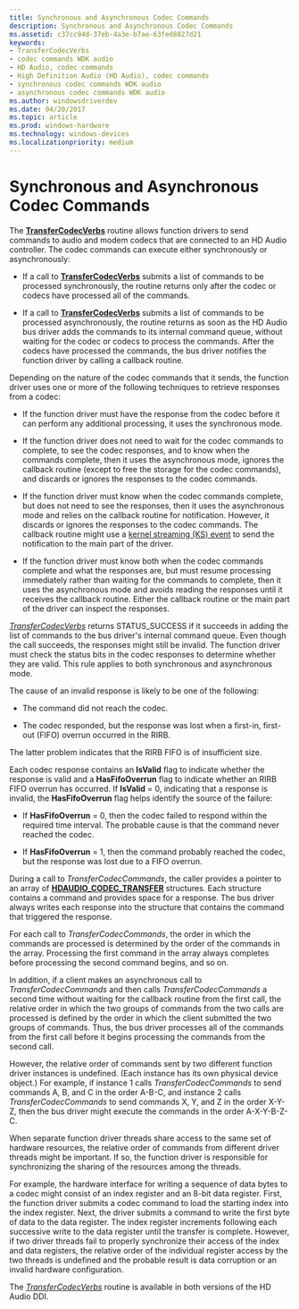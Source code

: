 ```yaml
---
title: Synchronous and Asynchronous Codec Commands
description: Synchronous and Asynchronous Codec Commands
ms.assetid: c37cc94d-37eb-4a3e-b7ae-63fed8827d21
keywords:
- TransferCodecVerbs
- codec commands WDK audio
- HD Audio, codec commands
- High Definition Audio (HD Audio), codec commands
- synchronous codec commands WDK audio
- asynchronous codec commands WDK audio
ms.author: windowsdriverdev
ms.date: 04/20/2017
ms.topic: article
ms.prod: windows-hardware
ms.technology: windows-devices
ms.localizationpriority: medium
---
```


# Synchronous and Asynchronous Codec Commands


The [**TransferCodecVerbs**](https://msdn.microsoft.com/library/windows/hardware/ff538596) routine allows function drivers to send commands to audio and modem codecs that are connected to an HD Audio controller. The codec commands can execute either synchronously or asynchronously:

-   If a call to [**TransferCodecVerbs**](https://msdn.microsoft.com/library/windows/hardware/ff538596) submits a list of commands to be processed synchronously, the routine returns only after the codec or codecs have processed all of the commands.

-   If a call to [**TransferCodecVerbs**](https://msdn.microsoft.com/library/windows/hardware/ff538596) submits a list of commands to be processed asynchronously, the routine returns as soon as the HD Audio bus driver adds the commands to its internal command queue, without waiting for the codec or codecs to process the commands. After the codecs have processed the commands, the bus driver notifies the function driver by calling a callback routine.

Depending on the nature of the codec commands that it sends, the function driver uses one or more of the following techniques to retrieve responses from a codec:

-   If the function driver must have the response from the codec before it can perform any additional processing, it uses the synchronous mode.

-   If the function driver does not need to wait for the codec commands to complete, to see the codec responses, and to know when the commands complete, then it uses the asynchronous mode, ignores the callback routine (except to free the storage for the codec commands), and discards or ignores the responses to the codec commands.

-   If the function driver must know when the codec commands complete, but does not need to see the responses, then it uses the asynchronous mode and relies on the callback routine for notification. However, it discards or ignores the responses to the codec commands. The callback routine might use a [kernel streaming (KS) event](https://msdn.microsoft.com/library/windows/hardware/ff567643) to send the notification to the main part of the driver.

-   If the function driver must know both when the codec commands complete and what the responses are, but must resume processing immediately rather than waiting for the commands to complete, then it uses the asynchronous mode and avoids reading the responses until it receives the callback routine. Either the callback routine or the main part of the driver can inspect the responses.

[*TransferCodecVerbs*](https://msdn.microsoft.com/library/windows/hardware/ff538596) returns STATUS\_SUCCESS if it succeeds in adding the list of commands to the bus driver's internal command queue. Even though the call succeeds, the responses might still be invalid. The function driver must check the status bits in the codec responses to determine whether they are valid. This rule applies to both synchronous and asynchronous mode.

The cause of an invalid response is likely to be one of the following:

-   The command did not reach the codec.

-   The codec responded, but the response was lost when a first-in, first-out (FIFO) overrun occurred in the RIRB.

The latter problem indicates that the RIRB FIFO is of insufficient size.

Each codec response contains an **IsValid** flag to indicate whether the response is valid and a **HasFifoOverrun** flag to indicate whether an RIRB FIFO overrun has occurred. If **IsValid** = 0, indicating that a response is invalid, the **HasFifoOverrun** flag helps identify the source of the failure:

-   If **HasFifoOverrun** = 0, then the codec failed to respond within the required time interval. The probable cause is that the command never reached the codec.

-   If **HasFifoOverrun** = 1, then the command probably reached the codec, but the response was lost due to a FIFO overrun.

During a call to *TransferCodecCommands*, the caller provides a pointer to an array of [**HDAUDIO\_CODEC\_TRANSFER**](https://msdn.microsoft.com/library/windows/hardware/ff536424) structures. Each structure contains a command and provides space for a response. The bus driver always writes each response into the structure that contains the command that triggered the response.

For each call to *TransferCodecCommands*, the order in which the commands are processed is determined by the order of the commands in the array. Processing the first command in the array always completes before processing the second command begins, and so on.

In addition, if a client makes an asynchronous call to *TransferCodecCommands* and then calls *TransferCodecCommands* a second time without waiting for the callback routine from the first call, the relative order in which the two groups of commands from the two calls are processed is defined by the order in which the client submitted the two groups of commands. Thus, the bus driver processes all of the commands from the first call before it begins processing the commands from the second call.

However, the relative order of commands sent by two different function driver instances is undefined. (Each instance has its own physical device object.) For example, if instance 1 calls *TransferCodecCommands* to send commands A, B, and C in the order A-B-C, and instance 2 calls *TransferCodecCommands* to send commands X, Y, and Z in the order X-Y-Z, then the bus driver might execute the commands in the order A-X-Y-B-Z-C.

When separate function driver threads share access to the same set of hardware resources, the relative order of commands from different driver threads might be important. If so, the function driver is responsible for synchronizing the sharing of the resources among the threads.

For example, the hardware interface for writing a sequence of data bytes to a codec might consist of an index register and an 8-bit data register. First, the function driver submits a codec command to load the starting index into the index register. Next, the driver submits a command to write the first byte of data to the data register. The index register increments following each successive write to the data register until the transfer is complete. However, if two driver threads fail to properly synchronize their access of the index and data registers, the relative order of the individual register access by the two threads is undefined and the probable result is data corruption or an invalid hardware configuration.

The [*TransferCodecVerbs*](https://msdn.microsoft.com/library/windows/hardware/ff538596) routine is available in both versions of the HD Audio DDI.

 

 




